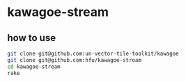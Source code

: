 # kawagoe-stream

## how to use
```zsh
git clone git@github.com:un-vector-tile-toolkit/kawagoe
git clone git@github.com:hfu/kawagoe-stream
cd kawagoe-stream
rake
```

